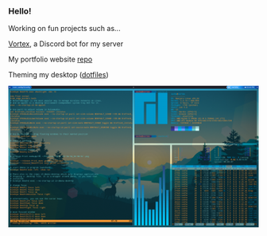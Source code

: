 ### Hello!
Working on fun projects such as...

  [Vortex](https://github.com/intelligentlet/gfgbot), a Discord bot for my server
  
  My portfolio website [repo](https://github.com/intelligentlet/intelligentlet.github.io)
  
  Theming my desktop ([dotfiles](https://github.com/IntelligentLet/deer-lake-dotfiles))
  
  ![cool](https://github.com/IntelligentLet/deer-lake-dotfiles/blob/master/deer%20lake%20preview.png?raw=true)
